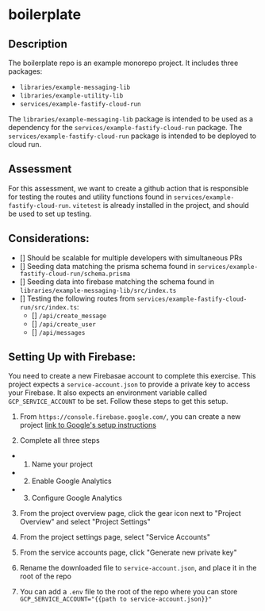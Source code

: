 # boilerplate

## Description

The boilerplate repo is an example monorepo project. It includes three packages:

- `libraries/example-messaging-lib`
- `libraries/example-utility-lib`
- `services/example-fastify-cloud-run`

The `libraries/example-messaging-lib` package is intended to be used as a dependency for the `services/example-fastify-cloud-run` package. The `services/example-fastify-cloud-run` package is intended to be deployed to cloud run.

## Assessment

For this assessment, we want to create a github action that is responsible for testing the routes and utility functions found in `services/example-fastify-cloud-run`. `vitetest` is already installed in the project, and should be used to set up testing.

## Considerations:

- [] Should be scalable for multiple developers with simultaneous PRs
- [] Seeding data matching the prisma schema found in `services/example-fastify-cloud-run/schema.prisma`
- [] Seeding data into firebase matching the schema found in `libraries/example-messaging-lib/src/index.ts`
- [] Testing the following routes from `services/example-fastify-cloud-run/src/index.ts`:
  - [] `/api/create_message`
  - [] `/api/create_user`
  - [] `/api/messages`

## Setting Up with Firebase:

You need to create a new Firebasae account to complete this exercise. This project expects a `service-account.json` to provide a private key to access your Firebase. It also expects an environment variable called `GCP_SERVICE_ACCOUNT` to be set. Follow these steps to get this setup.

1. From `https://console.firebase.google.com/`, you can create a new project [link to Google's setup instructions]()

2. Complete all three steps

- 1. Name your project
- 2. Enable Google Analytics
- 3. Configure Google Analytics

3. From the project overview page, click the gear icon next to "Project Overview" and select "Project Settings"

4. From the project settings page, select "Service Accounts"

5. From the service accounts page, click "Generate new private key"

6. Rename the downloaded file to `service-account.json`, and place it in the root of the repo

7. You can add a `.env` file to the root of the repo where you can store
   `GCP_SERVICE_ACCOUNT="{{path to service-account.json}}"`
